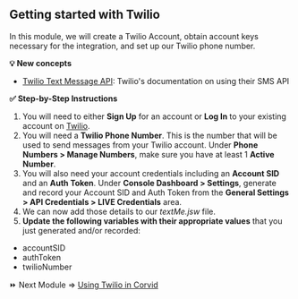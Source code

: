 ## Getting started with Twilio

In this module, we will create a Twilio Account, obtain account keys necessary for the integration, and set up our Twilio phone number.

**:bulb: New concepts**
- [Twilio Text Message API](https://www.twilio.com/docs/usage/api): Twilio's documentation on using their SMS API

**:white_check_mark: Step-by-Step Instructions**

1. You will need to either **Sign Up** for an account or **Log In** to your existing account on [Twilio](https://www.twilio.com/).
2. You will need a **Twilio Phone Number**. This is the number that will be used to send messages from your Twilio account. Under **Phone Numbers > Manage Numbers**, make sure you have at least 1 **Active Number**.
3. You will also need your account credentials including an **Account SID** and an **Auth Token**. Under **Console Dashboard > Settings**, generate and record your Account SID and Auth Token from the **General Settings > API Credentials > LIVE Credentials** area.
4. We can now add those details to our _textMe.jsw_ file.
5. **Update the following variables with their appropriate values** that you just generated and/or recorded:
- accountSID
- authToken
- twilioNumber


:fast_forward: Next Module => [Using Twilio in Corvid](TWILIO_USAGE.md)  
